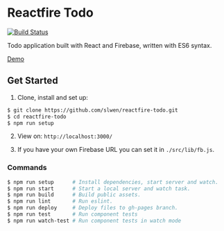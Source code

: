 # Reactfire Todo

[![Build Status](https://travis-ci.org/slwen/reactfire-todo.svg?branch=master)](https://travis-ci.org/slwen/reactfire-todo)

Todo application built with React and Firebase, written with ES6 syntax.

[Demo](http://slwen.github.io/reactfire-todo)

## Get Started

1. Clone, install and set up:

  ```sh
  $ git clone https://github.com/slwen/reactfire-todo.git
  $ cd reactfire-todo
  $ npm run setup
  ```

2. View on: `http://localhost:3000/`

3. If you have your own Firebase URL you can set it in `./src/lib/fb.js`.

### Commands

```sh
$ npm run setup      # Install dependencies, start server and watch.
$ npm run start      # Start a local server and watch task.
$ npm run build      # Build public assets.
$ npm run lint       # Run eslint.
$ npm run deploy     # Deploy files to gh-pages branch.
$ npm run test       # Run component tests
$ npm run watch-test # Run component tests in watch mode
```
